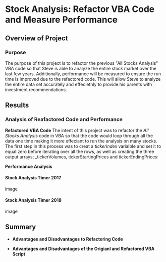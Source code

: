 # Stock Analysis: Refactor VBA Code and Measure Performance

## Overview of Project

### Purpose
The purpose of this project is to refactor the previous "All Stocks Analysis" VBA code so that Steve is able to analyze the entire stock market over the last few years. Additionally, performance will be measured to ensure the run time is improved due to the refactored code. This will allow Steve to analyze the entire data set accurately and effecietnly to provide his parents with investment recommendations. 

## Results

### Analysis of Reafactored Code and Performance

**Refactored VBA Code**
The intent of this project was to refactor the _All Stocks Analysis_ code in VBA so that the code would loop through all the data one time making it more effeciant to run the analysis on many stocks. The first step in this process was to creat a _tickerIndex_ varialble and set it to equal zero before iterating over all the rows, as well as creating the three output arrays; _tickerVolumes, tickerStartingPrices and tickerEndingPrices:
> 

**Performance Analysis**


#### Stock Analysis Timer 2017
image

#### Stock Analysis Timer 2018
image

## Summary

- **Advantages and Disadvantages to Refactoring Code**

- **Advantages and Disadvantages of the Origianl and Refactored VBA Script**
